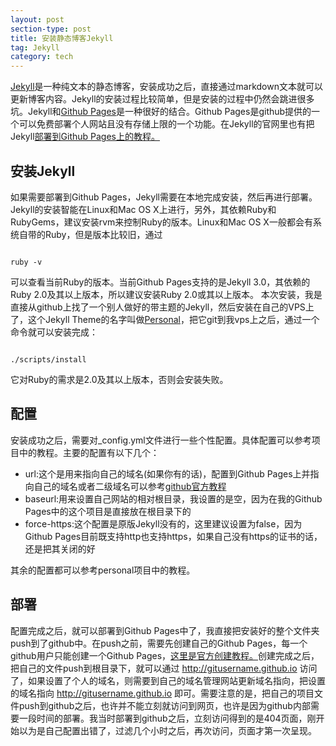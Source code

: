 ```yaml
---
layout: post
section-type: post
title: 安装静态博客Jekyll
tag: Jekyll
category: tech
---
```

<a href="http://jekyll.bootcss.com/" title="Jekyll">Jekyll</a>是一种纯文本的静态博客，安装成功之后，直接通过markdown文本就可以更新博客内容。Jekyll的安装过程比较简单，但是安装的过程中仍然会跳进很多坑。Jekyll和<a href="https://pages.github.com/">Github Pages</a>是一种很好的结合。Github Pages是github提供的一个可以免费部署个人网站且没有存储上限的一个功能。在Jekyll的官网里也有把Jekyll<a href="http://jekyll.bootcss.com/docs/github-pages/">部署到Github Pages上的教程。</a>

## 安装Jekyll

如果需要部署到Github Pages，Jekyll需要在本地完成安装，然后再进行部署。Jekyll的安装智能在Linux和Mac OS X上进行，另外，其依赖Ruby和RubyGems，建议安装rvm来控制Ruby的版本。Linux和Mac OS X一般都会有系统自带的Ruby，但是版本比较旧，通过

<pre><code data-trim class="bash">
ruby -v
</code></pre>

可以查看当前Ruby的版本。当前Github Pages支持的是Jekyll 3.0，其依赖的Ruby 2.0及其以上版本，所以建议安装Ruby 2.0或其以上版本。
本次安装，我是直接从github上找了一个别人做好的带主题的Jekyll，然后安装在自己的VPS上了，这个Jekyll Theme的名字叫做<a href="https://github.com/PanosSakkos/personal-jekyll-theme">Personal</a>，把它git到我vps上之后，通过一个命令就可以安装完成：

<pre><code data-trim class="bash">
./scripts/install
</code></pre>

它对Ruby的需求是2.0及其以上版本，否则会安装失败。

## 配置

安装成功之后，需要对_config.yml文件进行一些个性配置。具体配置可以参考项目中的教程。主要的配置有以下几个：
- url:这个是用来指向自己的域名(如果你有的话)，配置到Github Pages上并指向自己的域名或者二级域名可以参考<a href="https://help.github.com/articles/using-a-custom-domain-with-github-pages/">github官方教程</a>
- baseurl:用来设置自己网站的相对根目录，我设置的是空，因为在我的Github Pages中的这个项目是直接放在根目录下的
- force-https:这个配置是原版Jekyll没有的，这里建议设置为false，因为Github Pages目前既支持http也支持https，如果自己没有https的证书的话，还是把其关闭的好

其余的配置都可以参考personal项目中的教程。

## 部署

配置完成之后，就可以部署到Github Pages中了，我直接把安装好的整个文件夹push到了github中。在push之前，需要先创建自己的Github Pages，每一个github用户只能创建一个Github Pages，<a href="https://pages.github.com/">这里是官方创建教程。</a>创建完成之后，把自己的文件push到根目录下，就可以通过 http://gitusername.github.io 访问了，如果设置了个人的域名，则需要到自己的域名管理网站更新域名指向，把设置的域名指向 http://gitusername.github.io 即可。需要注意的是，把自己的项目文件push到github之后，也许并不能立刻就访问到网页，也许是因为github内部需要一段时间的部署。我当时部署到github之后，立刻访问得到的是404页面，刚开始以为是自己配置出错了，过滤几个小时之后，再次访问，页面才第一次呈现。
